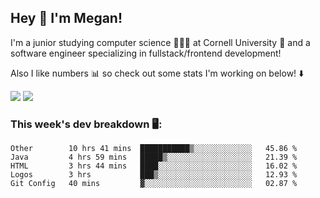 ## Hey 👋 I'm Megan! 
I'm a junior studying computer science 👩🏻‍💻 at Cornell University 🐻 and a software engineer specializing in fullstack/frontend development!

Also I like numbers 📊 so check out some stats I'm working on below! ⬇️

<img src="https://github-readme-stats.meganyin13.vercel.app/api?username=meganyin13&show_icons=true&hide=stars&count_private=true" />

<img src="https://github-readme-stats.meganyin13.vercel.app/api/top-langs/?username=meganyin13&layout=compact&hide=Jupyter%20Notebook" />

### This week's dev breakdown 🖥:
<!--START_SECTION:waka-->
```text
Other        10 hrs 41 mins  ███████████▒░░░░░░░░░░░░░   45.86 % 
Java         4 hrs 59 mins   █████▒░░░░░░░░░░░░░░░░░░░   21.39 % 
HTML         3 hrs 44 mins   ████░░░░░░░░░░░░░░░░░░░░░   16.02 % 
Logos        3 hrs           ███▒░░░░░░░░░░░░░░░░░░░░░   12.93 % 
Git Config   40 mins         ▓░░░░░░░░░░░░░░░░░░░░░░░░   02.87 % 
```
<!--END_SECTION:waka-->
